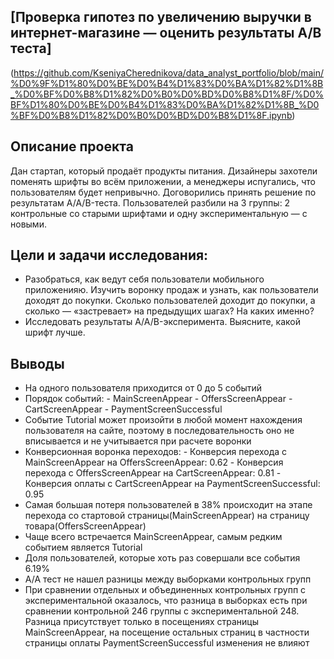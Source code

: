 ## [Проверка гипотез по увеличению выручки в интернет-магазине — оценить результаты A/B теста]
 (https://github.com/KseniyaCherednikova/data_analyst_portfolio/blob/main/%D0%9F%D1%80%D0%BE%D0%B4%D1%83%D0%BA%D1%82%D1%8B_%D0%BF%D0%B8%D1%82%D0%B0%D0%BD%D0%B8%D1%8F/%D0%BF%D1%80%D0%BE%D0%B4%D1%83%D0%BA%D1%82%D1%8B_%D0%BF%D0%B8%D1%82%D0%B0%D0%BD%D0%B8%D1%8F.ipynb)

## Описание проекта
Дан стартап, который продаёт продукты питания. 
Дизайнеры захотели поменять шрифты во всём приложении, а менеджеры испугались, что пользователям будет непривычно. Договорились принять решение по результатам A/A/B-теста. Пользователей разбили на 3 группы: 2 контрольные со старыми шрифтами и одну экспериментальную — с новыми. 

## Цели и задачи исследования:
- Разобраться, как ведут себя пользователи мобильного приложенияю. Изучить воронку продаж и узнать, как пользователи доходят до покупки. Сколько пользователей доходит до покупки, а сколько — «застревает» на предыдущих шагах? На каких именно?
- Исследовать результаты A/A/B-эксперимента. Выясните, какой шрифт лучше.

## Выводы
- На одного пользователя приходится от 0 до 5 событий
- Порядок событий: 
                   - MainScreenAppear
                   - OffersScreenAppear
                   - CartScreenAppear
                   - PaymentScreenSuccessful
- Событие Tutorial может произойти в любой момент нахождения пользователя на сайте, поэтому в последовательность оно не вписывается и не учитывается при расчете воронки
- Конверсионная воронка переходов:
                                   - Конверсия перехода с MainScreenAppear на OffersScreenAppear: 0.62
                                   - Конверсия перехода с OffersScreenAppear на CartScreenAppear: 0.81
                                   - Конверсия оплаты с CartScreenAppear на PaymentScreenSuccessful: 0.95
- Самая большая потеря пользователей в 38% происходит на этапе перехода со стартовой страницы(MainScreenAppear) на страницу товара(OffersScreenAppear)                                   
- Чаще всего встречается MainScreenAppear, самым редким событием является Tutorial
- Доля пользователей, которые хоть раз совершали все события 6.19%
- A/A тест не нашел разницы между выборками контрольных групп
- При сравнении отдельных и объединенных контрольных групп с экспериментальной оказалось, что разница в выборках есть при сравнении контрольной 246 группы с экспериментальной 248. Разница присутствует только в посещениях страницы MainScreenAppear, на посещение остальных страниц в частности страницы оплаты PaymentScreenSuccessful изменения не влияют
